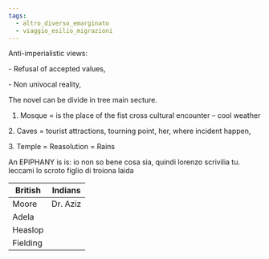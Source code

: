 ```yaml
---
tags:
  - altro_diverso_emarginato
  - viaggio_esilio_migrazioni
---
```

Anti-imperialistic views:

- Refusal of accepted values,

- Non univocal reality,

The novel can be divide in tree main secture.

1. Mosque = is the place of the fist cross cultural encounter – cool weather

2. Caves = tourist attractions, tourning point, her, where incident happen, 

3. Temple = Reasolution = Rains
 
An  EPIPHANY  is is: io non so bene cosa sia, quindi lorenzo scrivilia tu. leccami lo scroto figlio di troiona laida

| British  | Indians  |
| -------- | -------- |
| Moore    | Dr. Aziz |
| Adela    |          |
| Heaslop  |          |
| Fielding |          |
